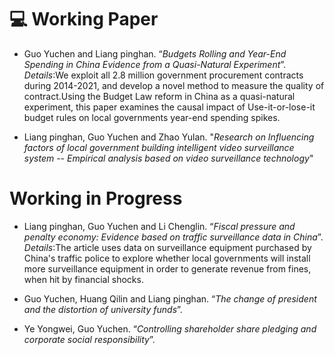 # 💻 Working Paper
- Guo Yuchen and Liang pinghan. “*Budgets Rolling and Year-End Spending in China Evidence from a Quasi-Natural Experiment*”.  
 *Details*:We exploit all 2.8 million government procurement contracts during 2014-2021, and develop a novel method to measure the quality of contract.Using the Budget Law reform in China as a quasi-natural experiment, this paper examines the causal impact of Use-it-or-lose-it budget rules on local governments year-end spending spikes.  
 
- Liang pinghan, Guo Yuchen and Zhao Yulan. "*Research on Influencing factors of local government building intelligent video surveillance system
-- Empirical analysis based on video surveillance technology*"  
# Working in Progress  
- Liang pinghan, Guo Yuchen and Li Chenglin. “*Fiscal pressure and penalty economy: Evidence based on traffic surveillance data in China*”.  
*Details*:The article uses data on surveillance equipment purchased by China's traffic police to explore whether local governments will install more surveillance equipment in order to generate revenue from fines, when hit by financial shocks.  

- Guo Yuchen, Huang Qilin and Liang pinghan. “*The change of president and the distortion of university funds*”.
- Ye Yongwei, Guo Yuchen. “*Controlling shareholder share pledging and corporate social responsibility*”. 
